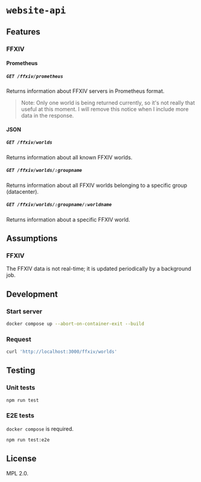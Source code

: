 # `website-api`

## Features

### FFXIV

#### Prometheus

##### `GET /ffxiv/prometheus`

Returns information about FFXIV servers in Prometheus format.

> Note: Only one world is being returned currently, so it's not really
> that useful at this moment. I will remove this notice when I include
> more data in the response.

#### JSON

##### `GET /ffxiv/worlds`

Returns information about all known FFXIV worlds.

##### `GET /ffxiv/worlds/:groupname`

Returns information about all FFXIV worlds belonging to a specific group
(datacenter).

##### `GET /ffxiv/worlds/:groupname/:worldname`

Returns information about a specific FFXIV world.

## Assumptions

### FFXIV

The FFXIV data is not real-time; it is updated periodically by a
background job.

## Development

### Start server

```sh
docker compose up --abort-on-container-exit --build
```

### Request

```sh
curl 'http://localhost:3000/ffxiv/worlds'
```

## Testing

### Unit tests

```sh
npm run test
```

### E2E tests

`docker compose` is required.

```sh
npm run test:e2e
```

## License

MPL 2.0.
